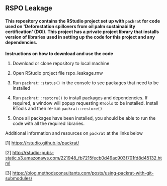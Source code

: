 ## RSPO Leakage

#### This repository contains the RStudio project set up with `packrat` for code used on 'Deforestation spillovers from oil palm sustainability certification' (DOI). This project has a private project library that installs version of libraries used in setting up the code for this project and any dependencies.


**Instructions on how to download and use the code**
1. Download or clone repository to local machine

2. Open RStudio project file rspo_leakage.rnw

3. Run `packrat::status()` in the console to see packages that need to be installed

4. Run `packrat::restore()` to install packages and dependencies. If required, a window will popup requesting `RTools` to be installed. Install RTools and then re-run `packrat::restore()`

5. Once all packages have been installed, you should be able to run the code with all the required libraries.


Additional information and resources on `packrat` at the links below

[1] https://rstudio.github.io/packrat/

[2] http://rstudio-pubs-static.s3.amazonaws.com/221948_fb7215fecb0d49ac903f701fd8d45132.html

[3] https://blog.methodsconsultants.com/posts/using-packrat-with-git-submodules/




 
